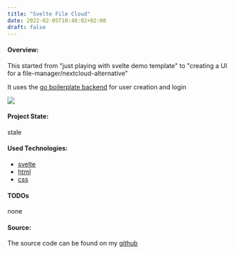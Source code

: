 ```yaml
---
title: "Svelte File Cloud"
date: 2022-02-05T10:48:02+02:00
draft: false
---
```


#### Overview:
This started from "just playing with svelte demo template" to "creating a UI for a file-manager/nextcloud-alternative"

It uses the [go boilerplate backend](/projects/go-boilerplate-v1/) for user creation and login

![](/images/svelte-cloud.gif)

#### Project State:
stale

#### Used Technologies: 
* [svelte](https://svelte.dev) 
* [html]() 
* [css]() 


#### TODOs
none

#### Source: 
The source code can be found on my [github](https://github.com/zyros90/svelte-file-cloud)

